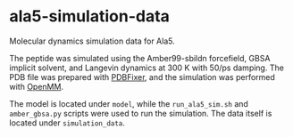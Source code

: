 # ala5-simulation-data
Molecular dynamics simulation data for Ala5.

The peptide was simulated using the Amber99-sbildn forcefield, GBSA implicit solvent, and Langevin dynamics at 300 K with 50/ps damping. The PDB file was prepared with [PDBFixer](https://github.com/pandegroup/pdbfixer), and the simulation was performed with [OpenMM](http://openmm.org/).

The model is located under `model`, while the `run_ala5_sim.sh` and `amber_gbsa.py` scripts were used to run the simulation.  The data itself is located under `simulation_data`.
